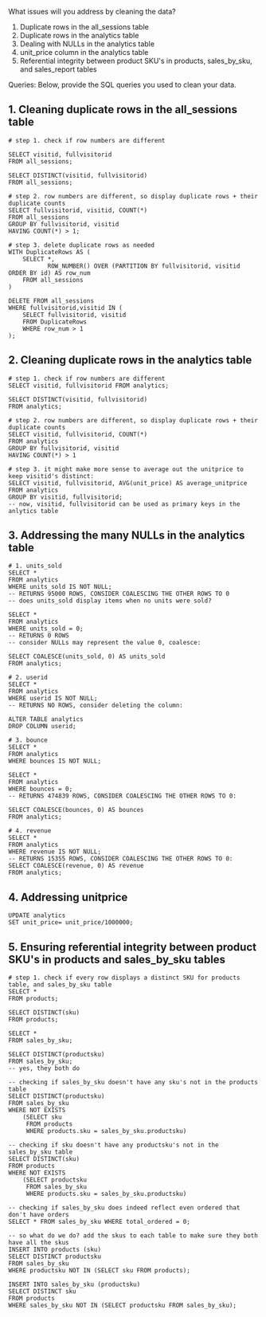 What issues will you address by cleaning the data?
1. Duplicate rows in the all_sessions table
2. Duplicate rows in the analytics table
3. Dealing with NULLs in the analytics table
4. unit_price column in the analytics table
5. Referential integrity between product SKU's in products, sales_by_sku, and sales_report tables


Queries:
Below, provide the SQL queries you used to clean your data.

## 1. Cleaning duplicate rows in the all_sessions table
```
# step 1. check if row numbers are different

SELECT visitid, fullvisitorid
FROM all_sessions;

SELECT DISTINCT(visitid, fullvisitorid) 
FROM all_sessions;

# step 2. row numbers are different, so display duplicate rows + their duplicate counts
SELECT fullvisitorid, visitid, COUNT(*)
FROM all_sessions
GROUP BY fullvisitorid, visitid
HAVING COUNT(*) > 1;

# step 3. delete duplicate rows as needed
WITH DuplicateRows AS (
    SELECT *,
           ROW_NUMBER() OVER (PARTITION BY fullvisitorid, visitid ORDER BY id) AS row_num
    FROM all_sessions
)

DELETE FROM all_sessions
WHERE fullvisitorid,visitid IN (
    SELECT fullvisitorid, visitid
    FROM DuplicateRows
    WHERE row_num > 1
);
```
## 2. Cleaning duplicate rows in the analytics table

```
# step 1. check if row numbers are different
SELECT visitid, fullvisitorid FROM analytics;

SELECT DISTINCT(visitid, fullvisitorid)
FROM analytics;

# step 2. row numbers are different, so display duplicate rows + their duplicate counts
SELECT visitid, fullvisitorid, COUNT(*)
FROM analytics
GROUP BY fullvisitorid, visitid
HAVING COUNT(*) > 1

# step 3. it might make more sense to average out the unitprice to keep visitid's distinct:
SELECT visitid, fullvisitorid, AVG(unit_price) AS average_unitprice
FROM analytics
GROUP BY visitid, fullvisitorid;
-- now, visitid, fullvisitorid can be used as primary keys in the anlytics table
```
## 3. Addressing the many NULLs in the analytics table
```
# 1. units_sold
SELECT *
FROM analytics
WHERE units_sold IS NOT NULL;
-- RETURNS 95000 ROWS, CONSIDER COALESCING THE OTHER ROWS TO 0
-- does units_sold display items when no units were sold?

SELECT *
FROM analytics
WHERE units_sold = 0;
-- RETURNS 0 ROWS
-- consider NULLs may represent the value 0, coalesce:

SELECT COALESCE(units_sold, 0) AS units_sold
FROM analytics;

# 2. userid
SELECT *
FROM analytics
WHERE userid IS NOT NULL;
-- RETURNS NO ROWS, consider deleting the column:

ALTER TABLE analytics
DROP COLUMN userid;

# 3. bounce
SELECT *
FROM analytics
WHERE bounces IS NOT NULL;

SELECT *
FROM analytics
WHERE bounces = 0;
-- RETURNS 474839 ROWS, CONSIDER COALESCING THE OTHER ROWS TO 0:

SELECT COALESCE(bounces, 0) AS bounces
FROM analytics;

# 4. revenue
SELECT *
FROM analytics
WHERE revenue IS NOT NULL;
-- RETURNS 15355 ROWS, CONSIDER COALESCING THE OTHER ROWS TO 0:
SELECT COALESCE(revenue, 0) AS revenue
FROM analytics;
```

## 4. Addressing unitprice
```
UPDATE analytics 
SET unit_price= unit_price/1000000;
```

## 5. Ensuring referential integrity between product SKU's in products and sales_by_sku tables

```
# step 1. check if every row displays a distinct SKU for products table, and sales_by_sku table
SELECT *
FROM products;

SELECT DISTINCT(sku)
FROM products;

SELECT *
FROM sales_by_sku;

SELECT DISTINCT(productsku)
FROM sales_by_sku;
-- yes, they both do

-- checking if sales_by_sku doesn't have any sku's not in the products table
SELECT DISTINCT(productsku)
FROM sales_by_sku
WHERE NOT EXISTS 
    (SELECT sku
     FROM products
     WHERE products.sku = sales_by_sku.productsku)

-- checking if sku doesn't have any productsku's not in the sales_by_sku table
SELECT DISTINCT(sku)
FROM products
WHERE NOT EXISTS 
    (SELECT productsku
     FROM sales_by_sku
     WHERE products.sku = sales_by_sku.productsku)

-- checking if sales_by_sku does indeed reflect even ordered that don't have orders
SELECT * FROM sales_by_sku WHERE total_ordered = 0;

-- so what do we do? add the skus to each table to make sure they both have all the skus
INSERT INTO products (sku)
SELECT DISTINCT productsku
FROM sales_by_sku
WHERE productsku NOT IN (SELECT sku FROM products);

INSERT INTO sales_by_sku (productsku)
SELECT DISTINCT sku
FROM products
WHERE sales_by_sku NOT IN (SELECT productsku FROM sales_by_sku);

```
